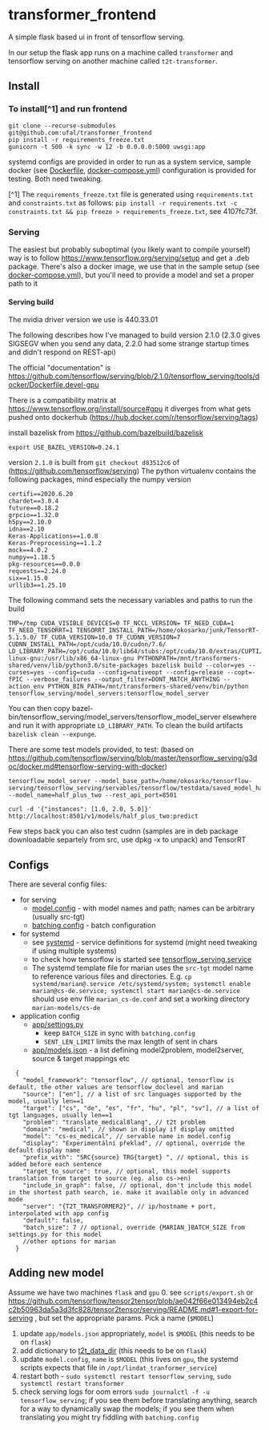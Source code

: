 # transformer_frontend
A simple flask based ui in front of tensorflow serving.

In our setup the flask app runs on a machine called `transformer` and tensorflow serving on another machine called `t2t-transformer`.

## Install

### To install[^1] and run frontend
```
git clone --recurse-submodules git@github.com:ufal/transformer_frontend
pip install -r requirements_freeze.txt
gunicorn -t 500 -k sync -w 12 -b 0.0.0.0:5000 uwsgi:app
```
systemd configs are provided in order to run as a system service, sample docker (see [Dockerfile](./Dockerfile), [docker-compose.yml](./docker-compose.yml)) configuration is provided for testing. Both need tweaking.

[^1] The `requirements_freeze.txt` file is generated using `requirements.txt` and `constraints.txt` as follows: `pip install -r requirements.txt -c constraints.txt && pip freeze > requirements_freeze.txt`, see 4107fc73f.

### Serving
The easiest but probably suboptimal (you likely want to compile yourself) way is to follow https://www.tensorflow.org/serving/setup and get a .deb package.
There's also a docker image, we use that in the sample setup (see [docker-compose.yml](./docker-compose.yml)), but you'll need to provide a model and set a proper path to it

#### Serving build
The nvidia driver version we use is 440.33.01

The following describes how I've managed to build version 2.1.0 (2.3.0 gives SIGSEGV when you send any data, 2.2.0 had some strange startup times and didn't respond on REST-api)

The official "documentation" is https://github.com/tensorflow/serving/blob/2.1.0/tensorflow_serving/tools/docker/Dockerfile.devel-gpu

There is a compatibility matrix at https://www.tensorflow.org/install/source#gpu it diverges from what gets pushed onto dockerhub (https://hub.docker.com/r/tensorflow/serving/tags)

install bazelisk from https://github.com/bazelbuild/bazelisk
```
export USE_BAZEL_VERSION=0.24.1
```
version `2.1.0` is built from `git checkout d83512c6` of (https://github.com/tensorflow/serving)
The python virtualenv contains the following packages, mind especially the numpy version
```
certifi==2020.6.20
chardet==3.0.4
future==0.18.2
grpcio==1.32.0
h5py==2.10.0
idna==2.10
Keras-Applications==1.0.8
Keras-Preprocessing==1.1.2
mock==4.0.2
numpy==1.18.5
pkg-resources==0.0.0
requests==2.24.0
six==1.15.0
urllib3==1.25.10
```
The following command sets the necessary variables and paths to run the build
```
TMP=/tmp CUDA_VISIBLE_DEVICES=0 TF_NCCL_VERSION= TF_NEED_CUDA=1 TF_NEED_TENSORRT=1 TENSORRT_INSTALL_PATH=/home/okosarko/junk/TensorRT-5.1.5.0/ TF_CUDA_VERSION=10.0 TF_CUDNN_VERSION=7 CUDNN_INSTALL_PATH=/opt/cuda/10.0/cudnn/7.6/ LD_LIBRARY_PATH=/opt/cuda/10.0/lib64/stubs:/opt/cuda/10.0/extras/CUPTI/lib64:/opt/cuda/10.0/lib64:/opt/cuda/10.0/cudnn/7.6/lib64/:/usr/include/x86_64-linux-gnu:/usr/lib/x86_64-linux-gnu PYTHONPATH=/mnt/transformers-shared/venv/lib/python3.6/site-packages bazelisk build --color=yes --curses=yes --config=cuda --config=nativeopt --config=release --copt=-fPIC --verbose_failures --output_filter=DONT_MATCH_ANYTHING --action_env PYTHON_BIN_PATH=/mnt/transformers-shared/venv/bin/python tensorflow_serving/model_servers:tensorflow_model_server
```
You can then copy bazel-bin/tensorflow_serving/model_servers/tensorflow_model_server elsewhere and run it with appropriate `LD_LIBRARY_PATH`. To clean the build artifacts `bazelisk clean --expunge`.

There are some test models provided, to test: (based on https://github.com/tensorflow/serving/blob/master/tensorflow_serving/g3doc/docker.md#tensorflow-serving-with-docker)
```
tensorflow_model_server --model_base_path=/home/okosarko/tensorflow-serving/tensorflow_serving/servables/tensorflow/testdata/saved_model_half_plus_two_gpu/ --model_name=half_plus_two --rest_api_port=8501
```
```
curl -d '{"instances": [1.0, 2.0, 5.0]}' http://localhost:8501/v1/models/half_plus_two:predict
```
Few steps back you can also test cudnn (samples are in deb package downloadable separtely from src, use dpkg -x to unpack) and TensorRT

## Configs
There are several config files:
- for serving
  - [model.config](./model.config) - with model names and path; names can be arbitrary (usually src-tgt)
  - [batching.config](./batching.config) - batch configuration
- for systemd
  - see [systemd](./systemd) - service definitions for systemd (might need tweaking if using multiple systems)
  - to check how tensorflow is started see [tensorflow_serving.service](./systemd/tensorflow_serving.service)
  - The systemd template file for marian uses the `src-tgt` model name to reference various files and directories. E.g. `cp systemd/marian@.service /etc/systemd/system; systemctl enable marian@cs-de.service; systemctl start marian@cs-de.service` should use env file `marian_cs-de.conf` and set a working directory `marian-models/cs-de`
- application config
  - [app/settings.py](app/settings.py)
    - keep `BATCH_SIZE` in sync with `batching.config`
    - `SENT_LEN_LIMIT` limits the max length of sent in chars
  - [app/models.json](app/models.json) - a list defining model2problem, model2server, source & target mappings etc
```
  {
    "model_framework": "tensorflow", // optional, tensorflow is default, the other values are tensorflow_doclevel and marian
    "source": ["en"], // a list of src languages supported by the model, usually len==1
    "target": ["cs", "de", "es", "fr", "hu", "pl", "sv"], // a list of tgt languages, usually len==1
    "problem": "translate_medical8lang", // t2t problem
    "domain": "medical", // shown in display if display omitted
    "model": "cs-es_medical", // servable name in model.config
    "display": "Experimentální překlad", // optional, override the default display name
    "prefix_with": "SRC{source} TRG{target} ", // optional, this is added before each sentence
    "target_to_source": true, // optional, this model supports translation from target to source (eg. also cs->en)
    "include_in_graph": false, // optional, don't include this model in the shortest path search, ie. make it available only in advanced mode
    "server": "{T2T_TRANSFORMER2}", // ip/hostname + port, interpolated with app config
    "default": false,
    "batch_size": 7 // optional, override {MARIAN_}BATCH_SIZE from settings.py for this model
    //other options for marian
  }
```
    
  
## Adding new model
Assume we have two machines `flask` and `gpu`
0. see `scripts/export.sh` or https://github.com/tensorflow/tensor2tensor/blob/ae042f66e013494eb2c4c2b50963da5a3d3fc828/tensor2tensor/serving/README.md#1-export-for-serving , but set the appropriate params. Pick a name (`$MODEL`)
1. update `app/models.json` appropriately, `model` is `$MODEL` (this needs to be on `flask`)
2. add dictionary to [t2t_data_dir](t2t_data_dir) (this needs to be on `flask`)
3. update `model.config`, `name` is `$MODEL` (this lives on `gpu`, the systemd scripts expects that file in `/opt/lindat_tranformer_service`)
4. restart both - `sudo systemctl restart tensorflow_serving`, `sudo systemctl restart transformer`
5. check serving logs for oom errors `sudo journalctl -f -u tensorflow_serving`; if you see them before translating anything, search for a way to dynamically swap the models; if you see them when translating you might try fiddling with `batching.config`
